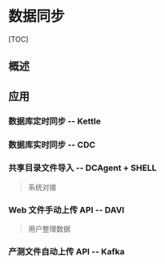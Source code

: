 # 数据同步

[TOC]

## 概述

## 应用

### 数据库定时同步 -- Kettle

### 数据库实时同步 -- CDC

### 共享目录文件导入 -- DCAgent + SHELL

> 系统对接

### Web 文件手动上传 API -- DAVI

> 用户整理数据

### 产测文件自动上传 API -- Kafka

